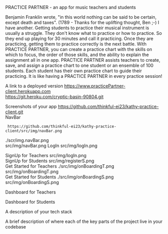PRACTICE PARTNER - an app for music teachers and students

Benjamin Franklin wrote, "in this world nothing can be said to be certain, except death and taxes". (1789 - Thanks for the uplifting thought, Ben ;-)  I have another. Getting students to practice their musical instrument is usually a struggle. They don't know what to practice or how to practice. So they end up playing for 30 minutes and call it practicing.  Once they are practicing, getting them to practice correctly is the next battle.  With PRACTICE PARTNER, you can create a practice chart with the skills on which to focus, the order of those skills, and the ability to explain the assignment all in one app. PRACTICE PARTNER assists teachers to create, save, and assign a practice chart to one student or an ensemble of 100 students.  Each student has their own practice chart to guide their practicing.  It is like having a PRACTICE PARTNER in every practice session!

A link to a deployed version
https://www.practicePartner-client.herokuapp.com <br />
https://git.heroku.com/cryptic-basin-90804.git <br />

Screenshots of your app
https://github.com/thinkful-ei23/kathy-practice-client.git <br />
NavBar

     https://github.com/thinkful-ei23/kathy-practice-client/src/img/navBar.png

./scr/img.navBar.png<br />
src/img/navBar.png
LogIn
src/img/logIn.png <br />

SignUp for Teachers
src/img/logIn.png<br />
SignUp for Students
src/img/registerS.png<br />
Get Started for Teachers
./src/img/onBoardingT.png<br />
src/img/onBoardingT.png<br />
Get Started for Students
./src/img/onBoardingS.png<br />
src/img/onBoardingS.png<br />

Dashboard for Teachers

Dashboard for Students


A description of your tech stack

A brief description of where each of the key parts of the project live in your codebase